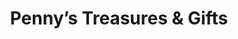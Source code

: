 ---
title: "Penny’s Treasures & Gifts"
url: /bernville/pennys-treasures-und-gifts/
shop: Antiquitäten
---